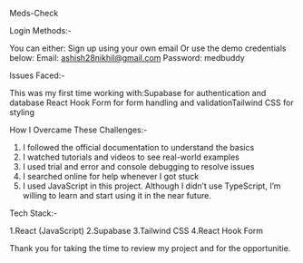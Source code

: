 Meds-Check

Login Methods:-

You can either: Sign up using your own email
Or use the demo credentials below:
Email: ashish28nikhil@gmail.com
Password: medbuddy

Issues Faced:-

This was my first time working with:Supabase for authentication and database React Hook Form for form handling and validationTailwind CSS for styling

How I Overcame These Challenges:-

1. I followed the official documentation to understand the basics
2. I watched tutorials and videos to see real-world examples
3. I used trial and error and console debugging to resolve issues
4. I searched online for help whenever I got stuck
5. I used JavaScript in this project. Although I didn’t use TypeScript, I’m willing to learn and start using it in the near future.

Tech Stack:-

1.React (JavaScript)
2.Supabase
3.Tailwind CSS
4.React Hook Form

Thank you for taking the time to review my project and for the opportunitie.
